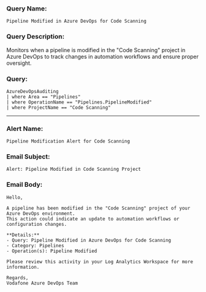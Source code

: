 ### Query Name:  
`Pipeline Modified in Azure DevOps for Code Scanning`

### Query Description:  
Monitors when a pipeline is modified in the "Code Scanning" project in Azure DevOps to track changes in automation workflows and ensure proper oversight.

### Query:  
```kql
AzureDevOpsAuditing
| where Area == "Pipelines"
| where OperationName == "Pipelines.PipelineModified"
| where ProjectName == "Code Scanning"
```

---

### Alert Name:  
`Pipeline Modification Alert for Code Scanning`

### Email Subject:  
`Alert: Pipeline Modified in Code Scanning Project`

### Email Body:  
```
Hello,

A pipeline has been modified in the "Code Scanning" project of your Azure DevOps environment.  
This action could indicate an update to automation workflows or configuration changes.

**Details:**  
- Query: Pipeline Modified in Azure DevOps for Code Scanning  
- Category: Pipelines  
- Operation(s): Pipeline Modified

Please review this activity in your Log Analytics Workspace for more information.

Regards,  
Vodafone Azure DevOps Team
```
